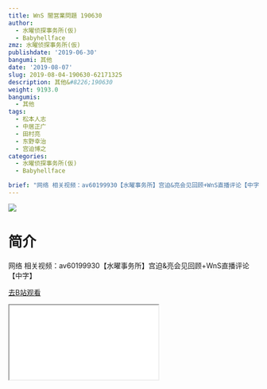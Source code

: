 ```yaml
---
title: WnS 闇営業問題 190630
author:
  - 水曜侦探事务所(仮)
  - Babyhellface
zmz: 水曜侦探事务所(仮)
publishdate: '2019-06-30'
bangumi: 其他
date: '2019-08-07'
slug: 2019-08-04-190630-62171325
description: 其他&#8226;190630
weight: 9193.0
bangumis:
  - 其他
tags:
  - 松本人志
  - 中居正广
  - 田村亮
  - 东野幸治
  - 宫迫博之
categories:
  - 水曜侦探事务所(仮)
  - Babyhellface

brief: "网络 相关视频：av60199930【水曜事务所】宫迫&亮会见回顾+WnS直播评论【中字】"
---
```

![](https://raw.githubusercontent.com/tcgriffith/owaraisite/master/static/tmpimg/16ddf38ff8319136e8649fd2c486a201c08af3a8.jpg.480.jpg)
# 简介  
网络
相关视频：av60199930【水曜事务所】宫迫&亮会见回顾+WnS直播评论【中字】  

[去B站观看](https://www.bilibili.com/video/av62171325/)
<div class ="resp-container"><iframe class="testiframe" src="//player.bilibili.com/player.html?aid=62171325"", scrolling="no", allowfullscreen="true" > </iframe></div> 
